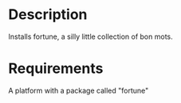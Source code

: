 Description
===========
Installs fortune, a silly little collection of bon mots.

Requirements
============
A platform with a package called "fortune"

